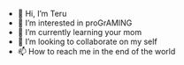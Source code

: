 - 👋 Hi, I’m Teru
- 👀 I’m interested in proGrAMING
- 🌱 I’m currently learning your mom
- 💞️ I’m looking to collaborate on my self
- 📫 How to reach me in the end of the world

<!---
Shinerock/Shinerock is a ✨ special ✨ repository because its `README.md` (this file) appears on your GitHub profile.
You can click the Preview link to take a look at your changes.
--->
